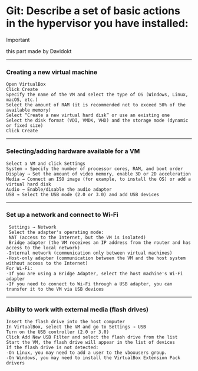 # Git: **Describe a set of basic actions in the hypervisor you have installed:**
>[!IMPORTANT]
> this part made by Davidokt
---
### Creating a new virtual machine
    Open VirtualBox
    Click Create
    Specify the name of the VM and select the type of OS (Windows, Linux, macOS, etc.)
    Select the amount of RAM (it is recommended not to exceed 50% of the available memory)
    Select “Create a new virtual hard disk” or use an existing one
    Select the disk format (VDI, VMDK, VHD) and the storage mode (dynamic or fixed size)
    Click Create
---
### Selecting/adding hardware available for a VM
    Select a VM and click Settings
    System → Specify the number of processor cores, RAM, and boot order
    Display → Set the amount of video memory, enable 3D or 2D acceleration
    Media → Connect an ISO image (for example, to install the OS) or add a virtual hard disk
    Audio → Enable/disable the audio adapter
    USB → Select the USB mode (2.0 or 3.0) and add USB devices
---
### Set up a network and connect to Wi-Fi
     Settings → Network
     Select the adapter's operating mode:
     NAT (access to the Internet, but the VM is isolated)
     Bridge adapter (the VM receives an IP address from the router and has access to the local network)
    -Internal network (communication only between virtual machines)
    -Host-only adapter (communication between the VM and the host system without access to the Internet)
    For Wi-Fi:
    -If you are using a Bridge Adapter, select the host machine's Wi-Fi adapter
    -If you need to connect to Wi-Fi through a USB adapter, you can transfer it to the VM via USB devices
---
### Ability to work with external media (flash drives)
    Insert the flash drive into the host computer
    In VirtualBox, select the VM and go to Settings → USB
    Turn on the USB controller (2.0 or 3.0)
    Click Add New USB Filter and select the flash drive from the list
    Start the VM, the flash drive will appear in the list of devices
    If the flash drive is not detected:
    -On Linux, you may need to add a user to the vboxusers group.
    -On Windows, you may need to install the VirtualBox Extension Pack drivers
